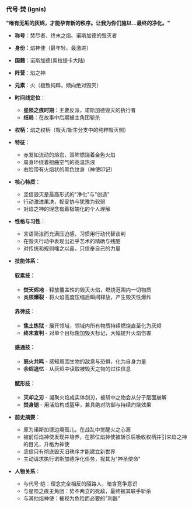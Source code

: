 ### 代号·焚 (Ignis)

**"唯有无垢的灰烬，才能孕育新的秩序。让我为你们施以...最终的净化。"**

* **称号**：焚尽者、终末之焰、诺斯加德的毁灭者
* **身份**：焰神使（最年轻、最激进）
* **国籍**：诺斯加德(奥拉提卡大陆)
* **阵营**：焰之神
* **元素**：火（极致纯粹，倾向绝对毁灭）
* **时间线定位**：
    * **星陨之痕时期**：主要反派，诺斯加德毁灭的执行者
    * **结局**：在故事中后期被主角团斩杀

* **权柄**：焰之权柄（毁灭/新生分支中的纯粹毁灭侧）
* **特征**：
    * 赤发如流动的熔岩，双眸燃烧着金色火焰
    * 周身环绕着扭曲空气的高温热浪
    * 右脸带有火焰状的黑色纹身（神使印记）

* **核心特质**：
    * 坚信毁灭是最高形式的"净化"与"创造"
    * 行动激进果决，视妥协与犹豫为软弱
    * 对焰之神的理念有着极端化的个人理解

* **性格与习性**：
    * 言语简洁而充满压迫感，习惯用行动代替谈判
    * 在毁灭行动中表现出近乎艺术的精确与残酷
    * 对传统和规则嗤之以鼻，只信奉自己的力量

* **技能体系**：
  #### 驭素技：
    * **焚天烬地** - 释放覆盖性的毁灭火焰，燃烧范围内一切物质
    * **炎核爆裂** - 将火焰高度压缩后瞬间释放，产生毁灭性爆炸

  #### 界律技：
    * **焦土炼狱** - 展开领域，领域内所有物质持续燃烧直至化为灰烬
    * **终末宣判** - 对单个目标施加毁灭标记，大幅提升火焰伤害

  #### 感通技：
    * **怒火共鸣** - 感知周围生物的敌意与恐惧，化为自身力量
    * **余烬追忆** - 从灰烬中读取被毁灭之物的过往信息

  #### 赋形技：
    * **灭却之刃** - 凝聚火焰成实体剑刃，被斩中之物会从分子层面崩解
    * **焚身铠** - 用活焰构成盔甲，兼具绝对防御与持续灼烧效果

* **前史摘要**：
    * 原为诺斯加德边境孤儿，在战乱中觉醒火之心源
    * 被前任焰神使发现并培养，在那位焰神使被斩杀后吸收权柄并引来焰之神的目光，升格为神使
    * 坚信只有彻底毁灭旧秩序才能建立新世界
    * 主动请求执行诺斯加德净化任务，视其为"神圣使命"

* **人物关系**：
    * 与代号·皑：理念完全相反的陌路人，暗含竞争意识
    * 与星陨之痕主角团：势不两立的死敌，最终被其联手斩杀
    * 与其他焰神使：被视为危险而必要的"利器"